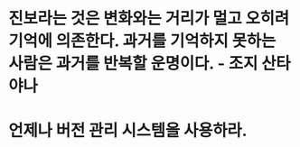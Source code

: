 # 진보라는 것은 변화와는 거리가 멀고 오히려 기억에 의존한다. 과거를 기억하지 못하는 사람은 과거를 반복할 운명이다. - 조지 산타야나

# 언제나 버전 관리 시스템을 사용하라.
